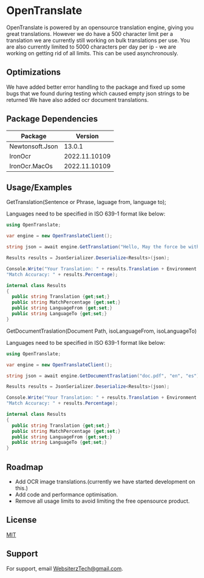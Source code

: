 
# OpenTranslate

OpenTranslate is powered by an opensource translation engine, giving you great translations.
However we do have a 500 character limit per a translation  we are currently still working on bulk translations per use.
You are also currently limited to 5000 characters per day per ip - we are working on getting rid of all limits.
This can be used asynchronously.


## Optimizations

We have added better error handling to the package and fixed up some bugs that we found during testing which caused empty json strings to be returned
We have also added ocr document translations.
## Package Dependencies

| Package             | Version                                                              |
| ----------------- | ------------------------------------------------------------------ |
| Newtonsoft.Json | 13.0.1 |
| IronOcr | 2022.11.10109 |
| IronOcr.MacOs | 2022.11.10109 |

## Usage/Examples
GetTranslation(Sentence or Phrase, laguage from, language to);

Languages need to be specified in ISO 639-1 format like below:
```cs
using OpenTranslate;

var engine = new OpenTranslateClient();

string json = await engine.GetTranslation("Hello, May the force be with you.", "en", "es");

Results results = JsonSerializer.Deserialize<Results>(json);

Console.Write("Your Translation: " + results.Translation + Environment.NewLine +
"Match Accuracy: " + results.Percentage);

internal class Results
{
  public string Translation {get;set;}
  public string MatchPercentage {get;set;}
  public string LanguageFrom {get;set;}
  public string LanguageTo {get;set;}
}
```
GetDocumentTraslation(Document Path, isoLanguageFrom, isoLanguageTo)

Languages need to be specified in ISO 639-1 format like below:
```cs
using OpenTranslate;

var engine = new OpenTranslateClient();

string json = await engine.GetDocumentTraslation("doc.pdf", "en", "es");

Results results = JsonSerializer.Deserialize<Results>(json);

Console.Write("Your Translation: " + results.Translation + Environment.NewLine +
"Match Accuracy: " + results.Percentage);

internal class Results
{
  public string Translation {get;set;}
  public string MatchPercentage {get;set;}
  public string LanguageFrom {get;set;}
  public string LanguageTo {get;set;}
}
```


## Roadmap

- Add OCR image translations.(currently we have started development on this.)
- Add code and performance optimisation.
- Remove all usage limits to avoid limiting the free opensource product.


## License

[MIT](https://choosealicense.com/licenses/mit/)


## Support

For support, email WebsiterzTech@gmail.com.

